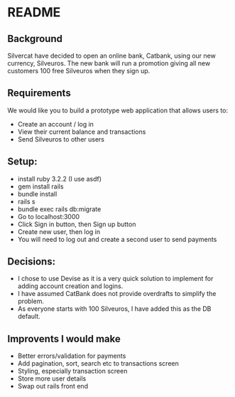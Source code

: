 # README

## Background
Silvercat have decided to open an online bank, Catbank, using our new currency, Silveuros.
The new bank will run a promotion giving all new customers 100 free Silveuros when they
sign up.

## Requirements
We would like you to build a prototype web application that allows users to:
- Create an account / log in
- View their current balance and transactions
- Send Silveuros to other users

## Setup:
* install ruby 3.2.2 (I use asdf)
* gem install rails
* bundle install
* rails s
* bundle exec rails db:migrate
* Go to localhost:3000
* Click Sign in button, then Sign up button
* Create new user, then log in
* You will need to log out and create a second user to send payments

## Decisions:
* I chose to use Devise as it is a very quick solution to implement for adding account creation and logins.
* I have assumed CatBank does not provide overdrafts to simplify the problem.
* As everyone starts with 100 Silveuros, I have added this as the DB default.

## Improvents I would make
* Better errors/validation for payments
* Add pagination, sort, search etc to transactions screen
* Styling, especially transaction screen
* Store more user details
* Swap out rails front end 